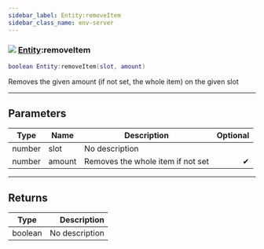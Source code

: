 ```yaml
---
sidebar_label: Entity:removeItem
sidebar_class_name: env-server
---
```


### ![](/img/wiki/server.png) [Entity](../entity/README.md):removeItem

```lua
boolean Entity:removeItem(slot, amount)
```

Removes the given amount (if not set, the whole item) on the given slot<br/>

-----------------
## Parameters

| Type   | Name | Description | Optional |
| ------ | ---- | ----------- | -------: |
| number | slot | No description |   |
| number | amount | Removes the whole item if not set | ✔ |

-----------------
## Returns

| Type   | Description |
| ------ | ----------: |
| boolean | No description |
